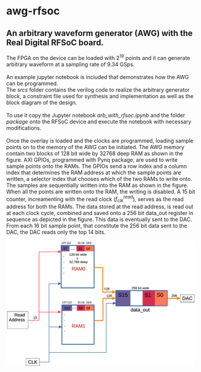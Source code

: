 # awg-rfsoc
## An arbitrary waveform generator (AWG) with the Real Digital RFSoC board.<br>

The FPGA on the device can be loaded with $2^{19}$ points and it can generate arbitrary waveform at a sampling rate of 9.34 GSps.<br><br>
An example jupyter notebook is included that demonstrates how the AWG can be programmed.<br>
The <i>srcs</i> folder contains the verilog code to realize the arbitrary generator block, a constraint file used for synthesis and implementation as well as the block diagram of the design.<br><br>
To use it copy the Jupyter notebook <i>arb_with_rfsoc.ipynb</i> and the folder <i>package</i> onto the RFSoC device and execute the notebook with necessary modifications.<br><br>
Once the overlay is loaded and the clocks are programmed, loading sample points on to the memory of the AWG can be initiated. The AWG memory contain two blocks of 128 bit wide by 32768 deep RAM as shown in the figure. AXI GPIOs, programmed with Pynq package, are used to write sample points onto the RAMs. The GPIOs send a row index and a column index that determines the RAM address at which the sample points are written, a selector index that chooses which of the two RAMs to write onto. The samples are sequentially written into the RAM as shown in the figure. When all the points are written onto the RAM, the writing is disabled. A 15 bit counter, increamenting with the read clock ($f_{clk}^{read}$), serves as the read address for both the RAMs. The data stored at the read address, is read out at each clock cycle, combined and saved onto a 256 bit data_out register in sequence as depicted in the figure. This data is eventually sent to the DAC. From each 16 bit sample point, that constitute the 256 bit data sent to the DAC, the DAC reads only the top 14 bits. 

<div align="center">
   <img src="assets/impl_1.png" alt="My Image" width="500"> 
</div>

